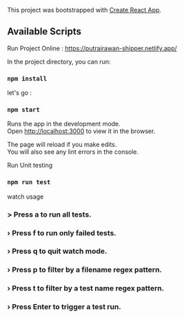 This project was bootstrapped with [Create React App](https://github.com/facebook/create-react-app).

## Available Scripts

Run Project Online :
https://putrairawan-shipper.netlify.app/

In the project directory, you can run:

### `npm install`

let's go :

### `npm start`

Runs the app in the development mode.<br />
Open [http://localhost:3000](http://localhost:3000) to view it in the browser.

The page will reload if you make edits.<br />
You will also see any lint errors in the console.

Run Unit testing
### `npm run test`
watch usage
### > Press a to run all tests.
### › Press f to run only failed tests.
### › Press q to quit watch mode.
### › Press p to filter by a filename regex pattern.
### › Press t to filter by a test name regex pattern.
### › Press Enter to trigger a test run.


